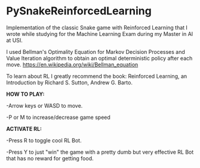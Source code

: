 # PySnakeReinforcedLearning

Implementation of the classic Snake game with Reinforced Learning that I wrote while studying for the Machine Learning Exam during my Master in AI at USI.

I used Bellman's Optimality Equation for Markov Decision Processes and Value Iteration algorithm to obtain an optimal deterministic policy after each move.
https://en.wikipedia.org/wiki/Bellman_equation

To learn about RL I greatly recommend the book: Reinforced Learning, an Introduction by Richard S. Sutton, Andrew G. Barto.


**HOW TO PLAY:**

-Arrow keys or WASD to move.

-P or M to increase/decrease game speed


**ACTIVATE RL:**

-Press R to toggle cool RL Bot.

-Press Y to just "win" the game with a pretty dumb but very effective RL Bot that has no reward for getting food.









